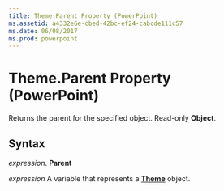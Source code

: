 ```yaml
---
title: Theme.Parent Property (PowerPoint)
ms.assetid: a4332e6e-cbed-42bc-ef24-cabcde111c57
ms.date: 06/08/2017
ms.prod: powerpoint
---
```



# Theme.Parent Property (PowerPoint)

Returns the parent for the specified object. Read-only  **Object**.


## Syntax

 _expression_. **Parent**

 _expression_ A variable that represents a **[Theme](PowerPoint.theme.md)** object.



